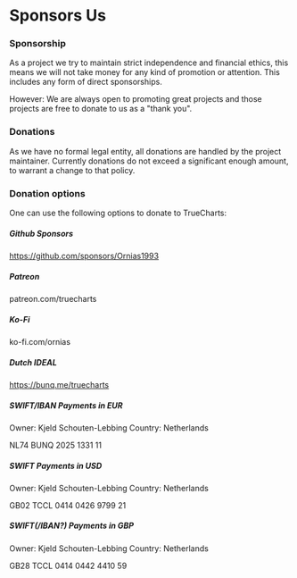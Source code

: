 # Sponsors Us

### Sponsorship

As a project we try to maintain strict independence and financial ethics, this means we will not take money for any kind of promotion or attention.
This includes any form of direct sponsorships.

However: We are always open to promoting great projects and those projects are free to donate to us as a "thank you".

### Donations

As we have no formal legal entity, all donations are handled by the project maintainer. Currently donations do not exceed a significant enough amount, to warrant a change to that policy.

### Donation options

One can use the following options to donate to TrueCharts:

##### Github Sponsors

https://github.com/sponsors/Ornias1993

##### Patreon

patreon.com/truecharts

##### Ko-Fi

ko-fi.com/ornias

##### Dutch IDEAL

https://bunq.me/truecharts

##### SWIFT/IBAN Payments in EUR

Owner: Kjeld Schouten-Lebbing
Country: Netherlands

NL74 BUNQ 2025 1331 11

##### SWIFT Payments in USD

Owner: Kjeld Schouten-Lebbing
Country: Netherlands

GB02 TCCL 0414 0426 9799 21

##### SWIFT(/IBAN?) Payments in GBP

Owner: Kjeld Schouten-Lebbing
Country: Netherlands

GB28 TCCL 0414 0442 4410 59
